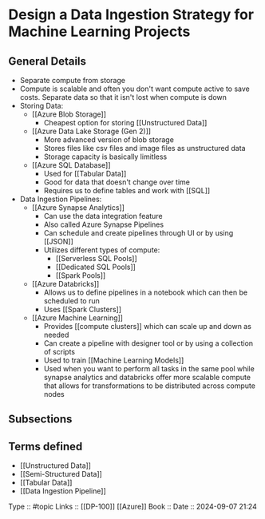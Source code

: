 # Design a Data Ingestion Strategy for Machine Learning Projects

## General Details

- Separate compute from storage
- Compute is scalable and often you don't want compute active to save costs. Separate data so that it isn't lost when compute is down
- Storing Data:
	- [[Azure Blob Storage]]
		- Cheapest option for storing [[Unstructured Data]]
	- [[Azure Data Lake Storage (Gen 2)]]
		- More advanced version of blob storage
		- Stores files like csv files and image files as unstructured data
		- Storage capacity is basically limitless
	- [[Azure SQL Database]]
		- Used for [[Tabular Data]]
		- Good for data that doesn't change over time
		- Requires us to define tables and work with [[SQL]]
- Data Ingestion Pipelines:
	- [[Azure Synapse Analytics]]
		- Can use the data integration feature 
		- Also called Azure Synapse Pipelines
		- Can schedule and create pipelines through UI or by using [[JSON]]
		- Utilizes different types of compute:
			- [[Serverless SQL Pools]]
			- [[Dedicated SQL Pools]]
			- [[Spark Pools]]
	- [[Azure Databricks]]
		- Allows us to define pipelines in a notebook which can then be scheduled to run
		- Uses [[Spark Clusters]]
	- [[Azure Machine Learning]]
		- Provides [[compute clusters]] which can scale up and down as needed 
		- Can create a pipeline with designer tool or by using a collection of scripts 
		- Used to train [[Machine Learning Models]]
		- Used when  you want to perform all tasks in the same pool while synapse analytics and databricks offer more scalable compute that allows for transformations to be distributed across compute nodes
## Subsections

## Terms defined

- [[Unstructured Data]]
- [[Semi-Structured Data]]
- [[Tabular Data]]
- [[Data Ingestion Pipeline]]


Type :: #topic
Links :: [[DP-100]] [[Azure]]
Book :: 
Date ::  2024-09-07 21:24